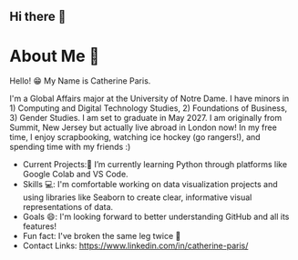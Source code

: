 ## Hi there 👋
# About Me 👋 

Hello! 😁 My Name is Catherine Paris. 

I'm a Global Affairs major at the University of Notre Dame. I have minors in 1) Computing and Digital Technology Studies, 2) Foundations of Business, 3) Gender Studies. I am set to graduate in May 2027. I am originally from Summit, New Jersey but actually live abroad in London now! In my free time, I enjoy scrapbooking, watching ice hockey (go rangers!), and spending time with my friends :)

- Current Projects:🌱 I’m currently learning Python through platforms like Google Colab and VS Code.
- Skills 💻: I'm comfortable working on data visualization projects and using libraries like Seaborn to create clear, informative visual representations of data.
- Goals 😄:  I'm looking forward to better understanding GitHub and all its features! 
- Fun fact: I've broken the same leg twice 🫣
- Contact Links: https://www.linkedin.com/in/catherine-paris/ 


<!--
**cath2705/cath2705** is a ✨ _special_ ✨ repository because its `README.md` (this file) appears on your GitHub profile.

Here are some ideas to get you started:

- 🔭 I’m currently working on ...
- 🌱 I’m currently learning ...
- 👯 I’m looking to collaborate on ...
- 🤔 I’m looking for help with ...
- 💬 Ask me about ...
- 📫 How to reach me: ...
- 😄 Pronouns: ...
- ⚡ Fun fact: ...
-->